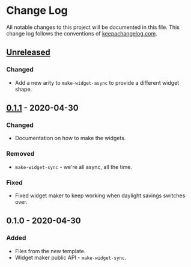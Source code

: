 # Change Log
All notable changes to this project will be documented in this file. This change log follows the conventions of [keepachangelog.com](http://keepachangelog.com/).

## [Unreleased]
### Changed
- Add a new arity to `make-widget-async` to provide a different widget shape.

## [0.1.1] - 2020-04-30
### Changed
- Documentation on how to make the widgets.

### Removed
- `make-widget-sync` - we're all async, all the time.

### Fixed
- Fixed widget maker to keep working when daylight savings switches over.

## 0.1.0 - 2020-04-30
### Added
- Files from the new template.
- Widget maker public API - `make-widget-sync`.

[Unreleased]: https://github.com/your-name/box-solver/compare/0.1.1...HEAD
[0.1.1]: https://github.com/your-name/box-solver/compare/0.1.0...0.1.1

